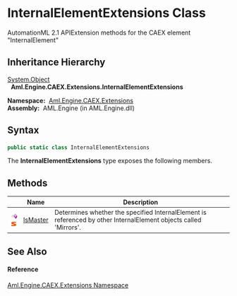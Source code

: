 InternalElementExtensions Class
===============================
AutomationML 2.1 APIExtension methods for the CAEX element "InternalElement"


Inheritance Hierarchy
---------------------
[System.Object][1]  
  **Aml.Engine.CAEX.Extensions.InternalElementExtensions**  

  **Namespace:**  [Aml.Engine.CAEX.Extensions][2]  
  **Assembly:**  AML.Engine (in AML.Engine.dll)

Syntax
------

```csharp
public static class InternalElementExtensions
```

The **InternalElementExtensions** type exposes the following members.


Methods
-------

                                 | Name          | Description                                                                                                       
-------------------------------- | ------------- | ----------------------------------------------------------------------------------------------------------------- 
![Public method]![Static member] | [IsMaster][3] | Determines whether the specified InternalElement is referenced by other InternalElement objects called 'Mirrors'. 


See Also
--------

#### Reference
[Aml.Engine.CAEX.Extensions Namespace][2]  

[1]: https://docs.microsoft.com/dotnet/api/system.object
[2]: ../README.md
[3]: IsMaster.md
[4]: https://www.automationml.org
[5]: ../../icons/logoShade.png
[Public method]: ../../icons/pubmethod.gif "Public method"
[Static member]: ../../icons/static.gif "Static member"